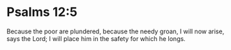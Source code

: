 # Psalms 12:5

Because the poor are plundered, because the needy groan, I will now arise, says the Lord; I will place him in the safety for which he longs.
